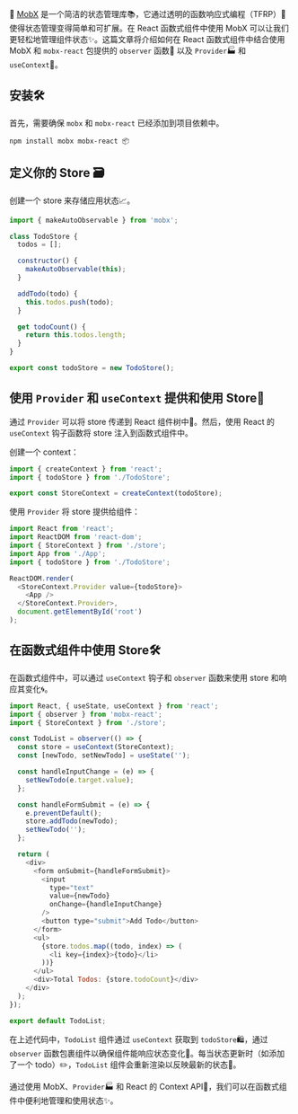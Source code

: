🌟 [MobX](https://mobx.js.org/README.html) 是一个简洁的状态管理库📚，它通过透明的函数响应式编程（TFRP）🔮 使得状态管理变得简单和可扩展。在 React 函数式组件中使用 MobX 可以让我们更轻松地管理组件状态✨。这篇文章将介绍如何在 React 函数式组件中结合使用 MobX 和 `mobx-react` 包提供的 `observer` 函数👀 以及 `Provider`🏭 和 `useContext`🔗。

## 安装🛠️

首先，需要确保 `mobx` 和 `mobx-react` 已经添加到项目依赖中。

```shell
npm install mobx mobx-react 📦
```

## 定义你的 Store 🗃️

创建一个 store 来存储应用状态📈。

```javascript
import { makeAutoObservable } from 'mobx';

class TodoStore {
  todos = [];

  constructor() {
    makeAutoObservable(this);
  }

  addTodo(todo) {
    this.todos.push(todo);
  }

  get todoCount() {
    return this.todos.length;
  }
}

export const todoStore = new TodoStore();
```

## 使用 `Provider` 和 `useContext` 提供和使用 Store🔄

通过 `Provider` 可以将 store 传递到 React 组件树中🌲。然后，使用 React 的 `useContext` 钩子函数将 store 注入到函数式组件中。

创建一个 context：

```javascript
import { createContext } from 'react';
import { todoStore } from './TodoStore';

export const StoreContext = createContext(todoStore);
```

使用 `Provider` 将 store 提供给组件：

```javascript
import React from 'react';
import ReactDOM from 'react-dom';
import { StoreContext } from './store';
import App from './App';
import { todoStore } from './TodoStore';

ReactDOM.render(
  <StoreContext.Provider value={todoStore}>
    <App />
  </StoreContext.Provider>,
  document.getElementById('root')
);
```

## 在函数式组件中使用 Store🛠️

在函数式组件中，可以通过 `useContext` 钩子和 `observer` 函数来使用 store 和响应其变化🌀。

```javascript
import React, { useState, useContext } from 'react';
import { observer } from 'mobx-react';
import { StoreContext } from './store';

const TodoList = observer(() => {
  const store = useContext(StoreContext);
  const [newTodo, setNewTodo] = useState('');

  const handleInputChange = (e) => {
    setNewTodo(e.target.value);
  };

  const handleFormSubmit = (e) => {
    e.preventDefault();
    store.addTodo(newTodo);
    setNewTodo('');
  };

  return (
    <div>
      <form onSubmit={handleFormSubmit}>
        <input
          type="text"
          value={newTodo}
          onChange={handleInputChange}
        />
        <button type="submit">Add Todo</button>
      </form>
      <ul>
        {store.todos.map((todo, index) => (
          <li key={index}>{todo}</li>
        ))}
      </ul>
      <div>Total Todos: {store.todoCount}</div>
    </div>
  );
});

export default TodoList;
```

在上述代码中，`TodoList` 组件通过 `useContext` 获取到 `todoStore`🛍️，通过 `observer` 函数包裹组件以确保组件能响应状态变化🔄。每当状态更新时（如添加了一个 todo）✏️，`TodoList` 组件会重新渲染以反映最新的状态🔄。

通过使用 MobX、`Provider`🏭 和 React 的 Context API🔗，我们可以在函数式组件中便利地管理和使用状态✨。